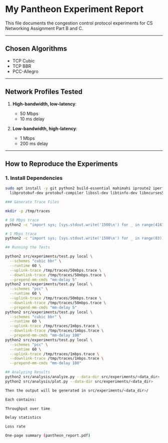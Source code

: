 # My Pantheon Experiment Report

This file documents the congestion control protocol experiments for CS Networking Assignment Part B and C.

---

## Chosen Algorithms

- TCP Cubic  
- TCP BBR  
- PCC-Allegro  

---

## Network Profiles Tested

1. **High-bandwidth, low-latency**:  
   - 50 Mbps  
   - 10 ms delay  

2. **Low-bandwidth, high-latency**:  
   - 1 Mbps  
   - 200 ms delay  

---

## How to Reproduce the Experiments

### 1. Install Dependencies

```bash
sudo apt install -y git python2 build-essential mahimahi iproute2 iperf apache2 \
  libprotobuf-dev protobuf-compiler libssl-dev libtinfo-dev libncurses5-dev

### Generate Trace Files

mkdir -p /tmp/traces

# 50 Mbps trace
python2 -c "import sys; [sys.stdout.write('1500\n') for _ in range(4167)]" > /tmp/traces/50mbps.trace

# 1 Mbps trace
python2 -c "import sys; [sys.stdout.write('1500\n') for _ in range(83)]" > /tmp/traces/1mbps.trace```

## Running the Tests

python2 src/experiments/test.py local \
  --schemes "cubic bbr" \
  --runtime 60 \
  --uplink-trace /tmp/traces/50mbps.trace \
  --downlink-trace /tmp/traces/50mbps.trace \
  --prepend-mm-cmds "mm-delay 5"
python2 src/experiments/test.py local \
  --schemes "pcc" \
  --runtime 60 \
  --uplink-trace /tmp/traces/50mbps.trace \
  --downlink-trace /tmp/traces/50mbps.trace \
  --prepend-mm-cmds "mm-delay 5"
python2 src/experiments/test.py local \
  --schemes "cubic bbr" \
  --runtime 60 \
  --uplink-trace /tmp/traces/1mbps.trace \
  --downlink-trace /tmp/traces/1mbps.trace \
  --prepend-mm-cmds "mm-delay 100"
python2 src/experiments/test.py local \
  --schemes "pcc" \
  --runtime 60 \
  --uplink-trace /tmp/traces/1mbps.trace \
  --downlink-trace /tmp/traces/1mbps.trace \
  --prepend-mm-cmds "mm-delay 100"

## Analyzing Results
python2 src/analysis/analyze.py --data-dir src/experiments/<data_dir>
python2 src/analysis/plot.py --data-dir src/experiments/<data_dir>

Then the output will be generated in src/experiments/<data_dir>/

Each contains:

Throughput over time

Delay statistics

Loss rate

One-page summary (pantheon_report.pdf)
